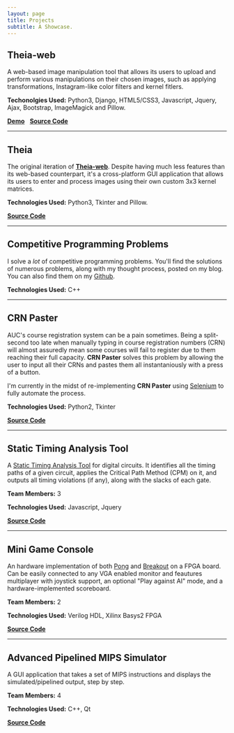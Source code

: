 ```yaml
---
layout: page
title: Projects
subtitle: A Showcase.
---
```


## Theia-web
A web-based image manipulation tool that allows its users to upload
and perform various manipulations on their chosen images, such as applying
transformations, Instagram-like color filters and kernel fitlers.

**Techonolgies Used:** Python3, Django, HTML5/CSS3, Javascript, Jquery, Ajax,
Bootstrap, ImageMagick and Pillow.

[**Demo**](https://theia-web.herokuapp.com/editor) &nbsp; 
[**Source Code**](https://github.com/ShadyF/theia-web)

<hr>

## Theia

The original iteration of [**Theia-web**](https://theia-web.herokuapp.com/editor).
Despite having much less features than its web-based counterpart, it's a
cross-platform GUI application that allows its users to enter and process
images using their own custom 3x3 kernel matrices.

**Technologies Used:** Python3, Tkinter and Pillow.

[**Source Code**](https://github.com/ShadyF/Theia)

<hr>

## Competitive Programming Problems

I solve a _lot_ of competitive programming problems. You'll find the solutions
of numerous problems, along with my thought process, posted on my blog.
You can also find them on my [Github](https://github.com/ShadyF/Competitive_Programming_Problems).

**Technologies Used:** C++

<hr>

## CRN Paster

AUC's course registration system can be a pain sometimes. Being a split-second
too late when manually typing in course registration numbers (CRN) will almost assuredly
mean some courses will fail to register due to them reaching their full capacity.
**CRN Paster** solves this problem by allowing the user to input all their CRNs and pastes
them all instantaniously with a press of a button.

I'm currently in the midst of re-implementing **CRN Paster** using 
[Selenium](http://www.seleniumhq.org/) to fully automate the process.

**Technologies Used:** Python2, Tkinter

[**Source Code**](https://github.com/ShadyF/CRN_Paster)

<hr>

## Static Timing Analysis Tool

A [Static Timing Analysis Tool](https://en.wikipedia.org/wiki/Static_timing_analysis)
for digital circuits. It identifies all the timing paths of a given circuit,
applies the Critical Path Method (CPM) on it, and outputs all timing violations (if any),
along with the slacks of each gate.

**Team Members:** 3

**Technologies Used:** Javascript, Jquery

[**Source Code**](https://github.com/ShadyF/CRN_Paster)

<hr>

## Mini Game Console

An hardware implementation of both [Pong](https://en.wikipedia.org/wiki/Pong) 
and [Breakout](https://en.wikipedia.org/wiki/Breakout_\(video_game\))
on a FPGA board. Can be easily connected to any VGA enabled monitor and
feautures multiplayer with joystick support, an optional "Play against AI" mode,
and a hardware-implemented scoreboard.

**Team Members:** 2

**Technologies Used:** Verilog HDL, Xilinx Basys2 FPGA

[**Source Code**](https://github.com/ShadyF/Mini-Game-Console)

<hr>

## Advanced Pipelined MIPS Simulator

A GUI application that takes a set of MIPS instructions and displays the 
simulated/pipelined output, step by step.

**Team Members:** 4

**Technologies Used:** C++, Qt

[**Source Code**](https://github.com/ShadyF/Advanced_Pipelined_MIPS_Simulator-CS330)

